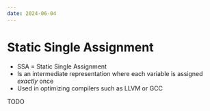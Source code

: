 ```yaml
---
date: 2024-06-04
---
```


# Static Single Assignment 

- SSA = Static Single Assignment
- Is an intermediate representation where each variable is assigned _exactly_ once
- Used in optimizing compilers such as LLVM or GCC

TODO
